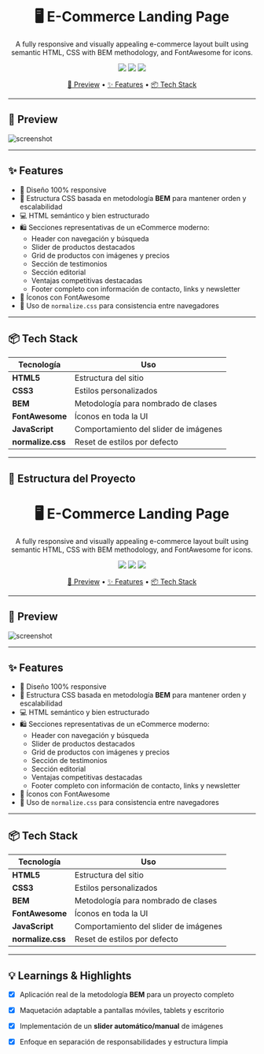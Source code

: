 <h1 align="center">🖥️ E-Commerce Landing Page</h1>
<p align="center">A fully responsive and visually appealing e-commerce layout built using semantic HTML, CSS with BEM methodology, and FontAwesome for icons.</p>

<p align="center">
  <a href="https://developer.mozilla.org/en-US/docs/Web/HTML"><img src="https://img.shields.io/badge/HTML5-Markup-orange?logo=html5" /></a>
  <a href="https://developer.mozilla.org/en-US/docs/Web/CSS"><img src="https://img.shields.io/badge/CSS3-Styling-blue?logo=css3" /></a>
  <a href="https://fontawesome.com/"><img src="https://img.shields.io/badge/FontAwesome-Icons-lightgrey?logo=font-awesome" /></a>
</p>

<p align="center">
  <a href="#-preview">📸 Preview</a> •
  <a href="#-features">✨ Features</a> •
  <a href="#-tech-stack">📦 Tech Stack</a>
</p>

---

## 📸 Preview

![screenshot](./assets/img/S_img_1.jpg) <!-- Puedes cambiar esto por una captura general del sitio -->

---

## ✨ Features

- 🎨 Diseño 100% responsive
- 📏 Estructura CSS basada en metodología **BEM** para mantener orden y escalabilidad
- 💻 HTML semántico y bien estructurado
- 🛍️ Secciones representativas de un eCommerce moderno:
  - Header con navegación y búsqueda
  - Slider de productos destacados
  - Grid de productos con imágenes y precios
  - Sección de testimonios
  - Sección editorial
  - Ventajas competitivas destacadas
  - Footer completo con información de contacto, links y newsletter
- 📸 Íconos con FontAwesome
- 🔧 Uso de `normalize.css` para consistencia entre navegadores

---

## 📦 Tech Stack

| Tecnología       | Uso                                 |
|------------------|--------------------------------------|
| **HTML5**        | Estructura del sitio                 |
| **CSS3**         | Estilos personalizados               |
| **BEM**          | Metodología para nombrado de clases  |
| **FontAwesome**  | Íconos en toda la UI                 |
| **JavaScript**   | Comportamiento del slider de imágenes |
| **normalize.css**| Reset de estilos por defecto         |

---

## 📂 Estructura del Proyecto

<h1 align="center">🖥️ E-Commerce Landing Page</h1>
<p align="center">A fully responsive and visually appealing e-commerce layout built using semantic HTML, CSS with BEM methodology, and FontAwesome for icons.</p>

<p align="center">
  <a href="https://developer.mozilla.org/en-US/docs/Web/HTML"><img src="https://img.shields.io/badge/HTML5-Markup-orange?logo=html5" /></a>
  <a href="https://developer.mozilla.org/en-US/docs/Web/CSS"><img src="https://img.shields.io/badge/CSS3-Styling-blue?logo=css3" /></a>
  <a href="https://fontawesome.com/"><img src="https://img.shields.io/badge/FontAwesome-Icons-lightgrey?logo=font-awesome" /></a>
</p>

<p align="center">
  <a href="#-preview">📸 Preview</a> •
  <a href="#-features">✨ Features</a> •
  <a href="#-tech-stack">📦 Tech Stack</a>
</p>

---

## 📸 Preview

![screenshot](./assets/img/S_img_1.jpg) <!-- Puedes cambiar esto por una captura general del sitio -->

---

## ✨ Features

- 🎨 Diseño 100% responsive
- 📏 Estructura CSS basada en metodología **BEM** para mantener orden y escalabilidad
- 💻 HTML semántico y bien estructurado
- 🛍️ Secciones representativas de un eCommerce moderno:
  - Header con navegación y búsqueda
  - Slider de productos destacados
  - Grid de productos con imágenes y precios
  - Sección de testimonios
  - Sección editorial
  - Ventajas competitivas destacadas
  - Footer completo con información de contacto, links y newsletter
- 📸 Íconos con FontAwesome
- 🔧 Uso de `normalize.css` para consistencia entre navegadores

---

## 📦 Tech Stack

| Tecnología       | Uso                                 |
|------------------|--------------------------------------|
| **HTML5**        | Estructura del sitio                 |
| **CSS3**         | Estilos personalizados               |
| **BEM**          | Metodología para nombrado de clases  |
| **FontAwesome**  | Íconos en toda la UI                 |
| **JavaScript**   | Comportamiento del slider de imágenes |
| **normalize.css**| Reset de estilos por defecto         |

---

## 💡 Learnings & Highlights

- [x] Aplicación real de la metodología **BEM** para un proyecto completo
- [x] Maquetación adaptable a pantallas móviles, tablets y escritorio
- [x] Implementación de un **slider automático/manual** de imágenes
- [x] Enfoque en separación de responsabilidades y estructura limpia



